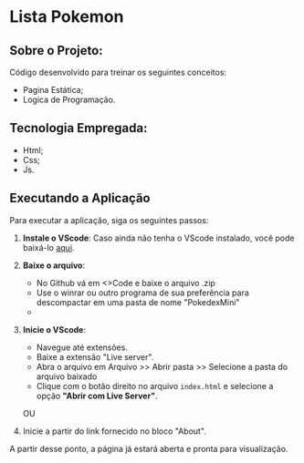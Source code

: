 # Lista Pokemon 

## Sobre o Projeto:
Código desenvolvido para treinar os seguintes conceitos:
- Pagina Estática;
- Logica de Programação.
  
## Tecnologia Empregada:
- Html;
- Css;
- Js.
  
## Executando a Aplicação

Para executar a aplicação, siga os seguintes passos:

1. **Instale o VScode**: Caso ainda não tenha o VScode instalado, você pode baixá-lo [aqui](https://code.visualstudio.com/download).
   
2. **Baixe o arquivo**:
   - No Github vá em <>Code e baixe o arquivo .zip
   - Use o winrar ou outro programa de sua preferência para descompactar em uma pasta de nome "PokedexMini"
   - 
3. **Inicie o VScode**:
   - Navegue até extensões.
   - Baixe a extensão "Live server".
   - Abra o arquivo em Arquivo >> Abrir pasta >> Selecione a pasta do arquivo baixado
   - Clique com o botão direito no arquivo `index.html` e selecione a opção **"Abrir com Live Server"**.
  
   OU

1. Inicie a partir do link fornecido no bloco "About". 
     
A partir desse ponto, a página já estará aberta e pronta para visualização.
